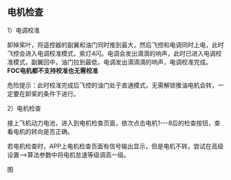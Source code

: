 ## 电机检查

1）电调校准

卸掉桨叶，将遥控器的副翼和油门同时推到最大，然后飞控和电调同时上电，此时飞控会进入电调校准模式，紫灯4闪。电调会发出滴滴的响声，此时已进入电调校准模式，副翼回中，油门拉到最低，电调发出滴滴滴的响声，电调校准完成。**FOC电机都不支持校准也无需校准**

危险提示：此时校准完成后飞控的油门处于直通模式，无需解锁推油电机会转，一定要在卸桨的条件下进行。

2）电机检查

接上飞机动力电池，进入到电机检查页面，依次点击电机1---8后的检查按钮，查看电机的转向是否正确。

若电机检查时，APP上电机检查页面有信号输出显示，但是电机不转，尝试在高级设置--\>算法参数中将电机怠速等级调高一级。

   图